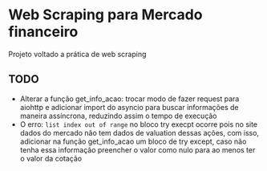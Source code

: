 # Web Scraping para Mercado financeiro

Projeto voltado a prática de web scraping


## TODO
- Alterar a função get_info_acao: trocar modo de fazer request para aiohttp e adicionar import do asyncio para buscar informações de maneira assíncrona, reduzindo assim o tempo de execução
- O erro: `list index out of range` no bloco try execpt ocorre pois no site dados do mercado não tem dados de valuation dessas ações, com isso, adicionar na função get_info_acao um bloco de try except, 
caso não tenha essa informação preencher o valor como nulo para ao menos ter o valor da cotação
